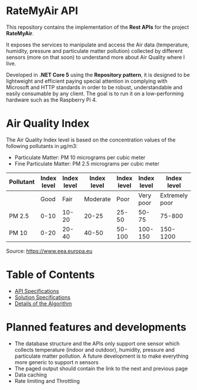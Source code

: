 # RateMyAir API

This repository contains the implementation of the **Rest APIs** for the project **RateMyAir**.  

It exposes the services to manipulate and access the Air data (temperature, humidity, pressure and particulate matter pollution) collected by different sensors (more on that soon) to understand more about Air Quality where I live.  

Developed in **.NET Core 5** using the **Repository pattern**, it is designed to be lightweight and efficient paying special attention in complying with Microsoft and HTTP standards in order to be robust, understandable and easily consumable by any client. The goal is to run it on a low-performing hardware such as the Raspberry Pi 4.

# Air Quality Index

The Air Quality Index level is based on the concentration values of the following pollutants in µg/m3:

* Particulate Matter: PM 10 micrograms per cubic meter
* Fine Particulate Matter: PM 2.5 micrograms per cubic meter

| Pollutant  | Index level | Index level | Index level | Index level | Index level | Index level |
| ------------- | ------------- | ------------- | ------------- | ------------- | ------------- | ------------- |
|        | Good  | Fair  | Moderate | Poor | Very poor | Extremely poor |
| PM 2.5 | 0-10  | 10-20  | 20-25 | 25-50 | 50-75 | 75-800 |
| PM 10  | 0-20 | 20-40 | 40-50 | 50-100 | 100-150 | 150-1200 |

Source: https://www.eea.europa.eu

# Table of Contents

* [API Specifications](doc/ApiSpecs.md)
* [Solution Specifications](doc/SolutionSpecs.md)
* [Details of the Algorithm](doc/Algorithm.md)

# Planned features and developments

* The database structure and the APIs only support one sensor which collects temperature (indoor and outdoor), humidity, pressure and particulate matter pollution. A future development is to make everything more generic to support *n* sensors
* The paged output should contain the link to the next and previous page
* Data caching
* Rate limiting and Throttling
